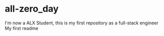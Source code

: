 # all-zero_day
I'm now a ALX Student, this is my first repository as a full-stack engineer
My first readme
